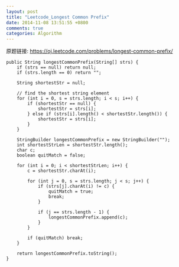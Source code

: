 ```yaml
---
layout: post
title: "Leetcode_Longest Common Prefix"
date: 2014-11-08 13:51:55 +0800
comments: true
categories: Algorithm
---
```


原题链接: https://oj.leetcode.com/problems/longest-common-prefix/

<!-- more -->

    public String longestCommonPrefix(String[] strs) {
		if (strs == null) return null;
		if (strs.length == 0) return "";
				
		String shortestStr = null;
		
		// find the shortest string element
		for (int i = 0, s = strs.length; i < s; i++) {
			if (shortestStr == null) {
				shortestStr = strs[i];
			} else if (strs[i].length() < shortestStr.length()) {
				shortestStr = strs[i];
			}
		}
		
		StringBuilder longestCommonPrefix = new StringBuilder("");
		int shortestStrLen = shortestStr.length();
		char c;
		boolean quitMatch = false;
		
		for (int i = 0; i < shortestStrLen; i++) {
			c = shortestStr.charAt(i);
			
			for (int j = 0, s = strs.length; j < s; j++) {
				if (strs[j].charAt(i) != c) {
					quitMatch = true;
					break;
				}

				if (j == strs.length - 1) {
					longestCommonPrefix.append(c);
				}
			}
			
			if (quitMatch) break;
		}
		
		return longestCommonPrefix.toString();
    }